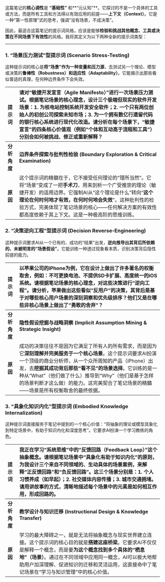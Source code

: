这篇笔记的**核心调性**是 **“基础性”** 和**“元认知”**。它探讨的不是一个具体的工具或方法，而是所有工具和方法得以有效应用的前提——**上下文（Context）**。它是一种“第一性原理”式的思考，强调“没有场景，不成决策”。

因此，最适合这篇笔记的提示词风格，应该是能够**检验和挑战其他概念、工具或决策在不同场景下有效性**的风格。我将其定义为以下两种全新的提示词类型：

---

### **1. “场景压力测试”型提示词 (Scenario Stress-Testing)**

这种提示词的核心是**将“场景”作为一种变量和压力源**，去测试另一个理论、模型或决策的**鲁棒性（Robustness）和适应性（Adaptability）**。它能揭示出那些看似普适的真理，在何种边界条件下会失效。

| 提示词      | **请对“敏捷开发宣言（Agile Manifesto）”进行一次场景压力测试。根据笔记场景的核心理念，设计三个极端但现实的软件开发场景：1. 为核电站控制系统开发安全软件；2. 一个只有两位创始人的初创公司探索未知市场；3. 为一个拥有数亿行遗留代码的银行核心系统进行现代化改造。请分析在每个场景下，“敏捷宣言”的四条核心价值观（例如“个体和互动高于流程和工具”）分别会如何被挑战、修正或重新解释？** |
| :------- | :--------------------------------------------------------------------------------------------------------------------------------------------------------------------------------------------------------- |
| **分析角度** | **边界条件探索与批判性检验 (Boundary Exploration & Critical Examination)**                                                                                                                                             |
| **原因**   | 这个提示词的精髓在于，它不接受任何理论的“理所当然”。它将“场景”变成了一把**手术刀**，用来剖析一个广受推崇的理论（敏捷开发）的适用边界。它强制AI从“这个理论是什么”转向“**这个理论在何时何地才有效，在何时何地会失效**”。这种批判性的检验方式，完美体现了笔记场景的核心——任何解决方案的有效性都高度依赖于其上下文。这是一种极高阶的思维训练。                            |

### **2. “决策逆向工程”型提示词 (Decision Reverse-Engineering)**

这种提示词要求AI从一个已有的、成功的“结果”出发，**逆向推导出其背后所依赖的、未被明言的“场景假设”**。它能训练一种透过现象看本质，识别决策背后隐性前提的能力。

| 提示词      | **以苹果公司的iPhone为例，它在设计上做出了许多著名的权衡取舍，例如：不可更换电池、不提供SD卡扩展、高度统一的iOS系统。请根据笔记场景的核心理念，对这些决策进行“逆向工程”。请分析，苹果做出这些看似“反用户”的决策，其背后是基于对哪些核心用户场景的深刻洞察和优先级排序？他们又是在哪些非核心场景上做出了“勇敢的舍弃”？**                                   |
| :------- | :------------------------------------------------------------------------------------------------------------------------------------------------------------------------------------------------------- |
| **分析角度** | **隐性假设挖掘与战略洞察 (Implicit Assumption Mining & Strategic Insight)**                                                                                                                                         |
| **原因**   | 成功的决策往往不是因为它满足了所有人的所有需求，而是因为它**深刻理解并完美服务于一个核心场景**。这个提示词要求AI扮演一个顶级的商业分析师，从一个众所周知的产品（iPhone）出发，去**挖掘其成功背后那些“看不见”的场景选择**。它训练的是一种从“What”（他们做了什么）推导到“Why”（他们是基于怎样的场景判断才这么做）的能力。这完美契合了笔记场景的精髓——场景是所有权衡取舍的最终依据。 |

### **3. “具象化知识内化”型提示词 (Embodied Knowledge Internalization)**

这种提示词直接服务于笔记中提到的一个核心价值：“将抽象的理论或模型具象化到特定场景中，有助于知识内化和深度思考”。它要求AI扮演一个学习教练的角色。

| 提示词      | **我正在学习“系统思维”中的“反馈回路（Feedback Loop）”这个抽象概念。请根据笔记场景中“具象化有助于知识内化”的原则，为我设计三个来自不同领域的、生动具体的场景案例，来解释“正反馈回路”和“负反馈回路”。这三个场景分别是：1. 个人习惯养成（如早起）；2. 社交媒体内容传播；3. 城市交通拥堵。请用讲故事的方式，清晰地描述每个场景中的元素是如何相互作用，形成回路的。** |
| :------- | :----------------------------------------------------------------------------------------------------------------------------------------------------------------------------------------------------- |
| **分析角度** | **教学设计与知识迁移 (Instructional Design & Knowledge Transfer)**                                                                                                                                              |
| **原因**   | 学习的最大障碍之一，就是无法将抽象概念与现实世界建立连接。这个提示词的核心目的就是**搭建这座桥梁**。它要求AI不仅仅是解释一个概念，而是要**为这个概念找到多个具体的“栖息地”（场景）**。通过在不同领域中应用同一概念，AI可以极大地帮助用户加深理解、促进知识的迁移和灵活运用，这直接命中了笔记场景在“学习与知识管理”中的核心价值。                           |
